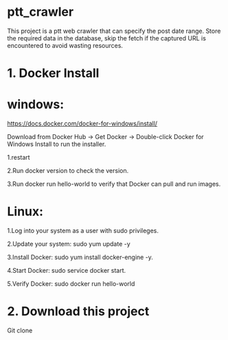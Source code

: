 # ptt_crawler

This project is a ptt web crawler that can specify the post date range.
Store the required data in the database, skip the fetch if the captured URL is encountered to avoid wasting resources.


# 1. Docker Install


# windows:
https://docs.docker.com/docker-for-windows/install/

Download from Docker Hub -> Get Docker -> Double-click Docker for Windows Install to run the installer.

1.restart

2.Run docker version to check the version.

3.Run docker run hello-world to verify that Docker can pull and run images.


# Linux:
1.Log into your system as a user with sudo privileges.

2.Update your system: sudo yum update -y

3.Install Docker: sudo yum install docker-engine -y.

4.Start Docker: sudo service docker start.

5.Verify Docker: sudo docker run hello-world

# 2. Download this project
Git clone 
